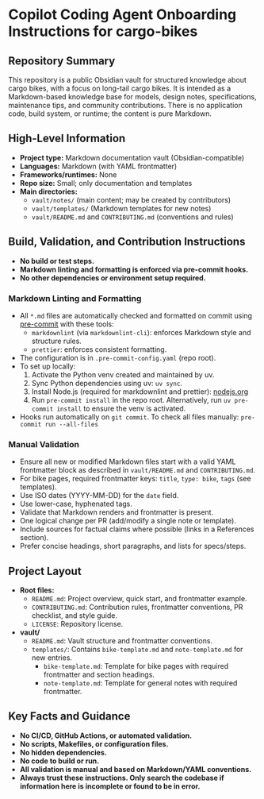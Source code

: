 # Copilot Coding Agent Onboarding Instructions for cargo-bikes

## Repository Summary

This repository is a public Obsidian vault for structured knowledge about cargo bikes, with a focus on long-tail cargo bikes. It is intended as a Markdown-based knowledge base for models, design notes, specifications, maintenance tips, and community contributions. There is no application code, build system, or runtime; the content is pure Markdown.

## High-Level Information

- **Project type:** Markdown documentation vault (Obsidian-compatible)
- **Languages:** Markdown (with YAML frontmatter)
- **Frameworks/runtimes:** None
- **Repo size:** Small; only documentation and templates
- **Main directories:**
  - `vault/notes/` (main content; may be created by contributors)
  - `vault/templates/` (Markdown templates for new notes)
  - `vault/README.md` and `CONTRIBUTING.md` (conventions and rules)

## Build, Validation, and Contribution Instructions

- **No build or test steps.**
- **Markdown linting and formatting is enforced via pre-commit hooks.**
- **No other dependencies or environment setup required.**

### Markdown Linting and Formatting

- All `*.md` files are automatically checked and formatted on commit using [pre-commit](https://pre-commit.com/) with these tools:
  - `markdownlint` (via `markdownlint-cli`): enforces Markdown style and structure rules.
  - `prettier`: enforces consistent formatting.
- The configuration is in `.pre-commit-config.yaml` (repo root).
- To set up locally:
  1. Activate the Python venv created and maintained by uv.
  2. Sync Python dependencies using uv: `uv sync`.
  3. Install Node.js (required for markdownlint and prettier): [nodejs.org](https://nodejs.org/)
  4. Run `pre-commit install` in the repo root. Alternatively, run `uv pre-commit install` to ensure the venv is activated.
- Hooks run automatically on `git commit`. To check all files manually: `pre-commit run --all-files`

### Manual Validation

- Ensure all new or modified Markdown files start with a valid YAML frontmatter block as described in `vault/README.md` and `CONTRIBUTING.md`.
- For bike pages, required frontmatter keys: `title`, `type: bike`, `tags` (see templates).
- Use ISO dates (YYYY-MM-DD) for the `date` field.
- Use lower-case, hyphenated tags.
- Validate that Markdown renders and frontmatter is present.
- One logical change per PR (add/modify a single note or template).
- Include sources for factual claims where possible (links in a References section).
- Prefer concise headings, short paragraphs, and lists for specs/steps.

## Project Layout

- **Root files:**
  - `README.md`: Project overview, quick start, and frontmatter example.
  - `CONTRIBUTING.md`: Contribution rules, frontmatter conventions, PR checklist, and style guide.
  - `LICENSE`: Repository license.
- **vault/**
  - `README.md`: Vault structure and frontmatter conventions.
  - `templates/`: Contains `bike-template.md` and `note-template.md` for new entries.
    - `bike-template.md`: Template for bike pages with required frontmatter and section headings.
    - `note-template.md`: Template for general notes with required frontmatter.

## Key Facts and Guidance

- **No CI/CD, GitHub Actions, or automated validation.**
- **No scripts, Makefiles, or configuration files.**
- **No hidden dependencies.**
- **No code to build or run.**
- **All validation is manual and based on Markdown/YAML conventions.**
- **Always trust these instructions. Only search the codebase if information here is incomplete or found to be in error.**
